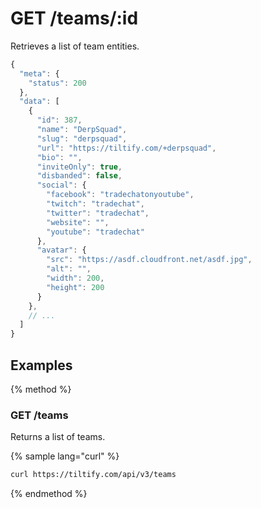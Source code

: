 # GET /teams/:id

Retrieves a list of team entities.

```js
{
  "meta": {
    "status": 200
  },
  "data": [
    {
      "id": 387,
      "name": "DerpSquad",
      "slug": "derpsquad",
      "url": "https://tiltify.com/+derpsquad",
      "bio": "",
      "inviteOnly": true,
      "disbanded": false,
      "social": {
        "facebook": "tradechatonyoutube",
        "twitch": "tradechat",
        "twitter": "tradechat",
        "website": "",
        "youtube": "tradechat"
      },
      "avatar": {
        "src": "https://asdf.cloudfront.net/asdf.jpg",
        "alt": "",
        "width": 200,
        "height": 200
      }
    },
    // ...
  ]
}
```

## Examples

{% method %}
### GET /teams
Returns a list of teams.

{% sample lang="curl" %}
```bash
curl https://tiltify.com/api/v3/teams
```

{% endmethod %}
